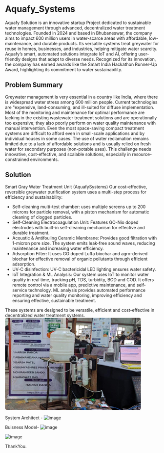 # Aquafy_Systems
Aquafy Solution is an innovative startup Project  dedicated to sustainable water management through advanced, decentralized water treatment technologies. Founded in 2024 and based in Bhubaneswar, the company aims to impact 600 million users in water-scarce areas with affordable, low-maintenance, and durable products. Its versatile systems treat greywater for reuse in homes, businesses, and industries, helping mitigate water scarcity. Aquafy’s smart, automated solutions integrate IoT and AI, offering user-friendly designs that adapt to diverse needs. Recognized for its innovation, the company has earned awards like the Smart India Hackathon Runner-Up Award, highlighting its commitment to water sustainability.

## Problem Summary
Greywater management is very essential in a country like India, where there is widespread water stress among 600 million people. Current technologies are "expensive, land-consuming, and ill-suited for diffuse implementation. Most of the monitoring and maintenance for optimal performance are lacking in the existing wastewater treatment solutions and are operationally too expensive; they also poorly perform on water quality maintenance with manual intervention. Even the most space-saving compact treatment systems are difficult to afford even in small-scale applications and by individual houses in some cases. The use of water reclamation remains limited due to a lack of affordable solutions and is usually relied on fresh water for secondary purposes (non-potable uses). This challenge needs innovative, cost-effective, and scalable solutions, especially in resource-constrained environments.

## Solution
 Smart Gray Water Treatment Unit (AquafySystems)
Our cost-effective, reversible greywater purification system uses a multi-step process for efficiency and sustainability:
- Self-cleaning multi-test chamber: uses multiple screens up to 200 microns for particle removal, with a piston mechanism for automatic cleaning of clogged particles.
- Self-Cleaning Electrocoagulation Unit: Features GO-Nio doped electrodes with built-in self-cleaning mechanism for effective and durable treatment.
- Acoustic & Antifouling Ceramic Membrane: Provides good filtration with 1-micron pore size. The system emits leak-free sound waves, reducing maintenance and increasing water efficiency.
- Adsorption Filter: It uses GO doped Luffa biochar and agro-derived biochar for effective removal of organic pollutants through efficient adsorption.
- UV-C disinfection: UV-C bactericidal LED lighting ensures water safety.
- IoT Integration & ML Analysis: Our system uses IoT to monitor water quality in real time, tracking pH, TDS, turbidity, BOD and COD. It offers remote control via a mobile app, predictive maintenance, and self-service technology. ML analysis provides automated performance reporting and water quality monitoring, improving efficiency and ensuring effective, sustainable treatment.
    
These systems are designed to be versatile, efficient and cost-effective in decentralized water treatment systems.
![alt text](https://github.com/Saraswat123/Blogsaraswatdas/blob/main/public/assets/P1.jpg?raw=true)

System Architect -
![image](https://github.com/user-attachments/assets/1bb54dba-1bdc-45e0-93be-40730322c661)

Buisness Model-
![image](https://github.com/user-attachments/assets/6b847903-da44-49a8-aeca-8b04e595fa1b)

![image](https://github.com/user-attachments/assets/de219bfc-afd9-4114-9e37-18af91ca0885)

ThankYou.
